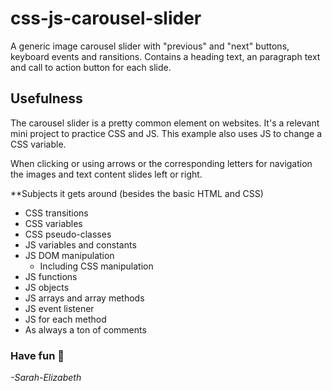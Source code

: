 # css-js-carousel-slider
A generic image carousel slider with "previous" and "next" buttons, keyboard events and ransitions. 
Contains a heading text, an paragraph text and call to action button for each slide. 

## Usefulness
The carousel slider is a pretty common element on websites. It's a relevant mini project to practice CSS and JS.
This example also uses JS to change a CSS variable. 

When clicking or using arrows or the corresponding letters for navigation the images and text content slides left or right. 

**Subjects it gets around
(besides the basic HTML and CSS)
* CSS transitions
* CSS variables
* CSS pseudo-classes
* JS variables and constants
* JS DOM manipulation
  * Including CSS manipulation
* JS functions
* JS objects
* JS arrays and array methods
* JS event listener
* JS for each method
* As always a ton of comments

### Have fun 🤘
*-Sarah-Elizabeth*
